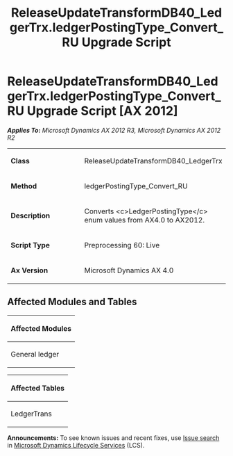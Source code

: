 ﻿---
title: ReleaseUpdateTransformDB40_LedgerTrx.ledgerPostingType_Convert_RU Upgrade Script
TOCTitle: ReleaseUpdateTransformDB40_LedgerTrx.ledgerPostingType_Convert_RU Upgrade Script
ms:assetid: 72ad4ed7-17ea-4a63-cafe-90c00bb868de
ms:mtpsurl: https://msdn.microsoft.com/en-us/library/JJ685828(v=AX.60)
ms:contentKeyID: 49709028
ms.date: 05/18/2015
mtps_version: v=AX.60
---

# ReleaseUpdateTransformDB40\_LedgerTrx.ledgerPostingType\_Convert\_RU Upgrade Script [AX 2012]


_**Applies To:** Microsoft Dynamics AX 2012 R3, Microsoft Dynamics AX 2012 R2_

<table>
<colgroup>
<col style="width: 50%" />
<col style="width: 50%" />
</colgroup>
<tbody>
<tr class="odd">
<td><p><strong>Class</strong></p></td>
<td><p>ReleaseUpdateTransformDB40_LedgerTrx</p></td>
</tr>
<tr class="even">
<td><p><strong>Method</strong></p></td>
<td><p>ledgerPostingType_Convert_RU</p></td>
</tr>
<tr class="odd">
<td><p><strong>Description</strong></p></td>
<td><p>Converts &lt;c&gt;LedgerPostingType&lt;/c&gt; enum values from AX4.0 to AX2012.</p></td>
</tr>
<tr class="even">
<td><p><strong>Script Type</strong></p></td>
<td><p>Preprocessing 60: Live</p></td>
</tr>
<tr class="odd">
<td><p><strong>Ax Version</strong></p></td>
<td><p>Microsoft Dynamics AX 4.0</p></td>
</tr>
</tbody>
</table>


## Affected Modules and Tables

<table>
<colgroup>
<col style="width: 100%" />
</colgroup>
<thead>
<tr class="header">
<th><p>Affected Modules</p></th>
</tr>
</thead>
<tbody>
<tr class="odd">
<td><p>General ledger</p></td>
</tr>
</tbody>
</table>


<table>
<colgroup>
<col style="width: 100%" />
</colgroup>
<thead>
<tr class="header">
<th><p>Affected Tables</p></th>
</tr>
</thead>
<tbody>
<tr class="odd">
<td><p>LedgerTrans</p></td>
</tr>
</tbody>
</table>

  
**Announcements:** To see known issues and recent fixes, use [Issue search](http://go.microsoft.com/fwlink/?linkid=389258) in [Microsoft Dynamics Lifecycle Services](http://go.microsoft.com/fwlink/?linkid=306505) (LCS).

